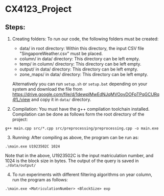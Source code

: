 # CX4123_Project

## Steps:

1. Creating folders: To run our code, the following folders must be created:
   - data/ in root directory: Within this directory, the input CSV file "SingaporeWeather.csv" must be placed.
   - column/ in data/ directory: This directory can be left empty.
   - temp/ in column/ directory: This directory can be left empty.
   - output/ in data/ directory: This directory can be left empty.
   - zone_maps/ in data/ directory: This directory can be left empty.


   Alternatively you can run `setup.sh` or `setup.bat` depending on your system and download the file from https://drive.google.com/file/d/1dewplMwEdNJqMVOoyDOFpTPqGCURq4fL/view and copy it in `data/` directory.

2. Compilation: You must have the g++ compilation toolchain installed. Compilation can be done as follows form the root directory of the project:

```
g++ main.cpp src/*.cpp src/preprocessing/preprocessing.cpp -o main.exe
```

3.  Running: After compiling as above, the program can be run as:

```
.\main.exe U1923502C 1024
```

Note that in the above, U1923502C is the input matriculation number, and 1024 is the block size in bytes. The output of the query is saved in `./data/output/`

4. To run experiments with different filtering algorithms on year column, run the program as follows:

```
.\main.exe <MatriculationNumber> <BlockSize> exp
```
